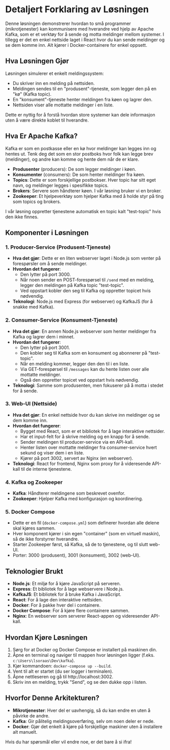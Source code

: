 # Detaljert Forklaring av Løsningen

Denne løsningen demonstrerer hvordan to små programmer (mikrotjenester) kan kommunisere med hverandre ved hjelp av Apache Kafka, som er et verktøy for å sende og motta meldinger mellom systemer. I tillegg er det en enkel nettside laget i React hvor du kan sende meldinger og se dem komme inn. Alt kjører i Docker-containere for enkel oppsett.

## Hva Løsningen Gjør

Løsningen simulerer et enkelt meldingssystem:
- Du skriver inn en melding på nettsiden.
- Meldingen sendes til en "produsent"-tjeneste, som legger den på en "kø" (Kafka topic).
- En "konsument"-tjeneste henter meldingen fra køen og lagrer den.
- Nettsiden viser alle mottatte meldinger i en liste.

Dette er nyttig for å forstå hvordan store systemer kan dele informasjon uten å være direkte koblet til hverandre.

## Hva Er Apache Kafka?

Kafka er som en postkasse eller en kø hvor meldinger kan legges inn og hentes ut. Tenk deg det som en stor postboks hvor folk kan legge brev (meldinger), og andre kan komme og hente dem når de er klare.

- **Produsenter** (producers): De som legger meldinger i køen.
- **Konsumenter** (consumers): De som henter meldinger fra køen.
- **Topics**: Dette er som forskjellige postbokser. Hver topic har sitt eget navn, og meldinger legges i spesifikke topics.
- **Brokers**: Servere som håndterer køen. I vår løsning bruker vi en broker.
- **Zookeeper**: Et hjelpeverktøy som hjelper Kafka med å holde styr på ting som topics og brokers.

I vår løsning oppretter tjenestene automatisk en topic kalt "test-topic" hvis den ikke finnes.

## Komponenter i Løsningen

### 1. Producer-Service (Produsent-Tjeneste)
- **Hva det gjør**: Dette er en liten webserver laget i Node.js som venter på forespørsler om å sende meldinger.
- **Hvordan det fungerer**:
  - Den lytter på port 3000.
  - Når noen sender en POST-forespørsel til `/send` med en melding, legger den meldingen på Kafka topic "test-topic".
  - Ved oppstart kobler den seg til Kafka og oppretter topicet hvis nødvendig.
- **Teknologi**: Node.js med Express (for webserver) og KafkaJS (for å snakke med Kafka).

### 2. Consumer-Service (Konsument-Tjeneste)
- **Hva det gjør**: En annen Node.js webserver som henter meldinger fra Kafka og lagrer dem i minnet.
- **Hvordan det fungerer**:
  - Den lytter på port 3001.
  - Den kobler seg til Kafka som en konsument og abonnerer på "test-topic".
  - Når en melding kommer, legger den den til i en liste.
  - Via GET-forespørsel til `/messages` kan du hente listen over alle mottatte meldinger.
  - Også den oppretter topicet ved oppstart hvis nødvendig.
- **Teknologi**: Samme som produsenten, men fokuserer på å motta i stedet for å sende.

### 3. Web-UI (Nettside)
- **Hva det gjør**: En enkel nettside hvor du kan skrive inn meldinger og se dem komme inn.
- **Hvordan det fungerer**:
  - Bygget med React, som er et bibliotek for å lage interaktive nettsider.
  - Har et input-felt for å skrive melding og en knapp for å sende.
  - Sender meldingen til producer-service via en API-kall.
  - Henter listen over mottatte meldinger fra consumer-service hvert sekund og viser dem i en liste.
  - Kjører på port 3002, servert av Nginx (en webserver).
- **Teknologi**: React for frontend, Nginx som proxy for å videresende API-kall til de interne tjenestene.

### 4. Kafka og Zookeeper
- **Kafka**: Håndterer meldingene som beskrevet ovenfor.
- **Zookeeper**: Hjelper Kafka med konfigurasjon og koordinering.

### 5. Docker Compose
- Dette er en fil (`docker-compose.yml`) som definerer hvordan alle delene skal kjøres sammen.
- Hver komponent kjører i sin egen "container" (som en virtuell maskin), så de ikke forstyrrer hverandre.
- Starter Zookeeper først, så Kafka, så de to tjenestene, og til slutt web-UI.
- Porter: 3000 (produsent), 3001 (konsument), 3002 (web-UI).

## Teknologier Brukt
- **Node.js**: Et miljø for å kjøre JavaScript på serveren.
- **Express**: Et bibliotek for å lage webservere i Node.js.
- **KafkaJS**: Et bibliotek for å bruke Kafka i JavaScript.
- **React**: For å lage den interaktive nettsiden.
- **Docker**: For å pakke hver del i containere.
- **Docker Compose**: For å kjøre flere containere sammen.
- **Nginx**: En webserver som serverer React-appen og videresender API-kall.

## Hvordan Kjøre Løsningen
1. Sørg for at Docker og Docker Compose er installert på maskinen din.
2. Åpne en terminal og naviger til mappen hvor løsningen ligger (f.eks. `c:\Users\lsoraas\Dev\kafka`).
3. Kjør kommandoen: `docker-compose up --build`.
4. Vent til alt er startet (du ser logger i terminalen).
5. Åpne nettleseren og gå til http://localhost:3002.
6. Skriv inn en melding, trykk "Send", og se den dukke opp i listen.

## Hvorfor Denne Arkitekturen?
- **Mikrotjenester**: Hver del er uavhengig, så du kan endre en uten å påvirke de andre.
- **Kafka**: Gir pålitelig meldingsoverføring, selv om noen deler er nede.
- **Docker**: Gjør det enkelt å kjøre på forskjellige maskiner uten å installere alt manuelt.

Hvis du har spørsmål eller vil endre noe, er det bare å si ifra!
